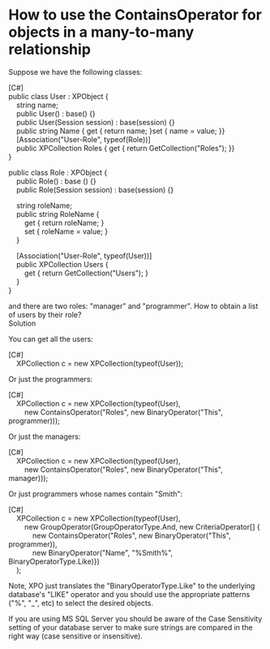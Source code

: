 # How to use the ContainsOperator for objects in a many-to-many relationship


<p>Suppose we have the following classes:</p><p>[C#]<br />
public class User : XPObject {<br />
    string name;<br />
    public User() : base() {}<br />
    public User(Session session) : base(session) {}<br />
    public string Name { get { return name; }set { name = value; }}<br />
    [Association("User-Role", typeof(Role))]<br />
    public XPCollection Roles { get { return GetCollection("Roles"); }}<br />
}</p><p>public class Role : XPObject {<br />
    public Role() : base () {}<br />
    public Role(Session session) : base(session) {}</p><p>    string roleName;<br />
    public string RoleName {<br />
        get { return roleName; }<br />
        set { roleName = value; }<br />
    }</p><p>    [Association("User-Role", typeof(User))]<br />
    public XPCollection Users {<br />
        get { return GetCollection("Users"); }<br />
    }<br />
}</p><p>and there are two roles: "manager" and "programmer". How to obtain a list of users by their role?<br />
Solution</p><p>You can get all the users:</p><p>[C#]<br />
    XPCollection c = new XPCollection(typeof(User));</p><p>Or just the programmers:</p><p>[C#]<br />
    XPCollection c = new XPCollection(typeof(User),<br />
        new ContainsOperator("Roles", new BinaryOperator("This", programmer)));</p><p>Or just the managers:</p><p>[C#]<br />
    XPCollection c = new XPCollection(typeof(User),<br />
        new ContainsOperator("Roles", new BinaryOperator("This", manager)));</p><p>Or just programmers whose names contain "Smith":</p><p>[C#]<br />
    XPCollection c = new XPCollection(typeof(User),<br />
        new GroupOperator(GroupOperatorType.And, new CriteriaOperator[] {<br />
            new ContainsOperator("Roles", new BinaryOperator("This", programmer)),<br />
            new BinaryOperator("Name", "%Smith%", BinaryOperatorType.Like)})<br />
    );</p><p>Note, XPO just translates the "BinaryOperatorType.Like" to the underlying database's "LIKE" operator and you should use the appropriate patterns ("%", "_", etc) to select the desired objects.</p><p>If you are using MS SQL Server you should be aware of the Case Sensitivity setting of your database server to make sure strings are compared in the right way (case sensitive or insensitive).</p>

<br/>


